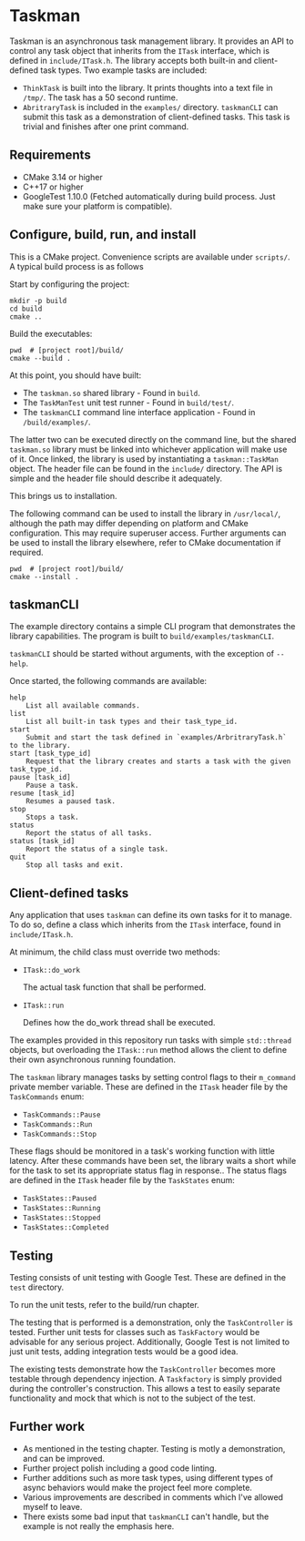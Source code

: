 # Taskman
Taskman is an asynchronous task management library. It provides an API to control any task object that inherits from the `ITask` interface, which is defined in `include/ITask.h`. The library accepts both built-in and client-defined task types. Two example tasks are included:
- `ThinkTask` is built into the library. It prints thoughts into a text file in `/tmp/`. The task has a 50 second runtime.
- `AbritraryTask` is included in the `examples/` directory. `taskmanCLI` can submit this task as a demonstration of client-defined tasks. This task is trivial and finishes after one print command.

## Requirements
- CMake 3.14 or higher
- C++17 or higher
- GoogleTest 1.10.0 (Fetched automatically during build process. Just make sure your platform is compatible).

## Configure, build, run, and install
This is a CMake project.
Convenience scripts are available under `scripts/`.
A typical build process is as follows 

Start by configuring the project:

    mkdir -p build
    cd build
    cmake ..

Build the executables:

    pwd  # [project root]/build/
    cmake --build .

At this point, you should have built:
- The `taskman.so` shared library - Found in `build`.
- The `TaskManTest` unit test runner - Found in `build/test/`.
- The `taskmanCLI` command line interface application - Found in `/build/examples/`.

The latter two can be executed directly on the command line, but the shared `taskman.so` library must be linked into whichever application will make use of it.
Once linked, the library is used by instantiating a `taskman::TaskMan` object. The header file can be found in the `include/` directory.
The API is simple and the header file should describe it adequately.

This brings us to installation.

The following command can be used to install the library in `/usr/local/`, although the path may differ depending on platform and CMake configuration.
This may require superuser access. Further arguments can be used to install the library elsewhere, refer to CMake documentation if required.

    pwd  # [project root]/build/
    cmake --install .

## taskmanCLI
The example directory contains a simple CLI program that demonstrates the library capabilities.
The program is built to `build/examples/taskmanCLI`.

`taskmanCLI` should be started without arguments, with the exception of `--help`.

Once started, the following commands are available:

    help
        List all available commands.
    list
        List all built-in task types and their task_type_id.
    start
        Submit and start the task defined in `examples/ArbritraryTask.h` to the library.
    start [task_type_id]
        Request that the library creates and starts a task with the given task_type_id.
    pause [task_id]
        Pause a task.
    resume [task_id]
        Resumes a paused task.
    stop
        Stops a task.
    status
        Report the status of all tasks.
    status [task_id]
        Report the status of a single task.
    quit
        Stop all tasks and exit.

## Client-defined tasks
Any application that uses `taskman` can define its own tasks for it to manage.
To do so, define a class which inherits from the `ITask` interface, found in `include/ITask.h`.

At minimum, the child class must override two methods:
- `ITask::do_work`

    The actual task function that shall be performed.
- `ITask::run`

    Defines how the do_work thread shall be executed.

The examples provided in this repository run tasks with simple `std::thread` objects, but overloading the `ITask::run` method allows the client to define their own asynchronous running foundation.

The `taskman` library manages tasks by setting control flags to their `m_command` private member variable.
These are defined in the `ITask` header file by the `TaskCommands` enum:
- `TaskCommands::Pause`
- `TaskCommands::Run`
- `TaskCommands::Stop`


These flags should be monitored in a task's working function with little latency.
After these commands have been set, the library waits a short while for the task to set its appropriate status flag in response..
The status flags are defined in the `ITask` header file by the `TaskStates` enum:
- `TaskStates::Paused`
- `TaskStates::Running`
- `TaskStates::Stopped`
- `TaskStates::Completed`

## Testing
Testing consists of unit testing with Google Test.
These are defined in the `test` directory.

To run the unit tests, refer to the build/run chapter.

The testing that is performed is a demonstration, only the `TaskController` is tested. Further unit tests for classes such as `TaskFactory` would be advisable for any serious project. Additionally, Google Test is not limited to just unit tests, adding integration tests would be a good idea.

The existing tests demonstrate how the `TaskController` becomes more testable through dependency injection.
A `Taskfactory` is simply provided during the controller's construction.
This allows a test to easily separate functionality and mock that which is not to the subject of the test.

## Further work
- As mentioned in the testing chapter. Testing is motly a demonstration, and can be improved.
- Further project polish including a good code linting.
- Further additions such as more task types, using different types of async behaviors would make the project feel more complete.
- Various improvements are described in comments which I've allowed myself to leave.
- There exists some bad input that `taskmanCLI` can't handle, but the example is not really the emphasis here.

